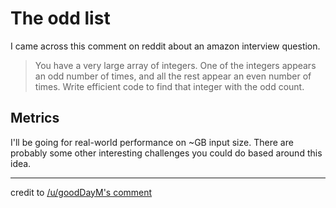 # The odd list
I came across this comment on reddit about an amazon interview question. 

>   You have a very large array of integers. One of the integers appears an odd number of times, and all the rest appear an even number of times. Write efficient code to find that integer with the odd count.

## Metrics
I'll be going for real-world performance on ~GB input size. There are probably some other interesting challenges you could do based around this idea.

---
credit to [/u/goodDayM's comment](https://www.reddit.com/r/programming/comments/7axkvv/wellcapitalized_seattle_startup_seeks_unix/dpdqt6h/)
